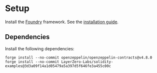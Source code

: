 # Setup

Install the [Foundry](https://book.getfoundry.sh/) framework. 
See the [installation guide](https://book.getfoundry.sh/getting-started/installation).

## Dependencies

Install the following dependencies:

    forge install --no-commit openzeppelin/openzeppelin-contracts@v4.8.0
    forge install --no-commit LayerZero-Labs/solidity-examples@3d3a09f14a1d05479a5a397d5f646fe3a455c00c


